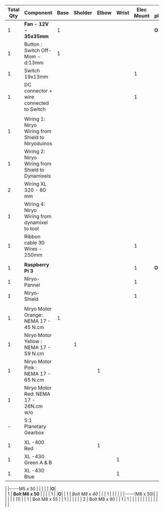 


| Total Qty  | Component | Base | Sholder | Elbow | Wrist | Elec Mount |In place|
|------------|-----------|------|---------|-------|------ | -----------|--------|
| 1          | <strong>Fan - 12V - 35x35mm</strong>  | 1 |  |  |  |  |<strong>O</strong> |
| 1          | Button : Switch Off-Mom - d:13mm | 1 |  |  |  |  |  |
| 1          | Switch 19x13mm |  |  |  |  | 1 |  |
| 1          | DC connector + wire connected to Switch |  |  |  |  | 1 |  |
|  |  |  |  |  |  |  |  |
| 1          | Wiring 1: Niryo Wiring from Shield to Niryoduinos |  |  |  |  |  |  |
| 1          | Wiring 2: Niryo Wiring from Shield to Dynamixels |  |  |  |  |  |  |
| 2          | Wiring XL 320 - 80 mm |  |  |  |  |  |  |
| 1          | Wiring 4: Niryo Wiring from dynamixel to tool |  |  |  |  |  |  |
| 1          | Ribbon cable 30 Wires - 250mm |  |  |  |  | 1 |  |
|  |  |  |  |  |  |  |  |
| 1          | <strong>Raspberry Pi 3</strong> |  |  |  |  | 1 | <strong>O</strong> |
| 1          | Niryo-Pannel |  |  |  |  | 1 |  |
| 1          | Niryo-Shield |  |  |  |  | 1 |  |
|  |  |  |  |  |  |  |  |
| 1          | Niryo Motor Orange: NEMA 17 - 45 N.cm	 | 1 |  |  |  |  |  |
| 1          | Niryo Motor Yellow : NEMA 17 - 59 N.cm	 |  | 1 |  |  |  |  |
| 1          | Niryo Motor Pink : NEMA 17 - 65 N.cm	 |  |  | 1 |  |  |  |
| 1          | Niryo Motor Red: NEMA 17 - 26N.cm w/o |  |  |  |  |  |  |
| -          | 5:1 Planetary Gearbox |  |  |  |  |  |  |
|  |  |  |  |  |  |  |  |
| 1          | XL -400 Red |  |  | 1 |  |  |  |
| 1          | XL -430 Green A & B |  |  |  | 1 |  |  |
| 1          | XL -430 Blue |  |  |  | 1 |  |  |









|            |-----M5 x 50 |  |  |  |   |  |<strong>O</strong>|   
| 1          | <strong>Bolt M6 x 50</strong> |  |  |  | 1 |  |<strong>O</strong>|
| 1          | <em>Bolt M8 x 40</em> |  |  | 1 |  |  |  |
|            |-----(M8 x 50)|  |  |  |  |  | (1) |
| 1          | Bolt M8 x 55 |  | 1 |  |  |  |  |
| 2          | Bolt M8 x 90 |  | 1 | 1 |  |  |  |
|  |  |  |  |  |  |  |  |
